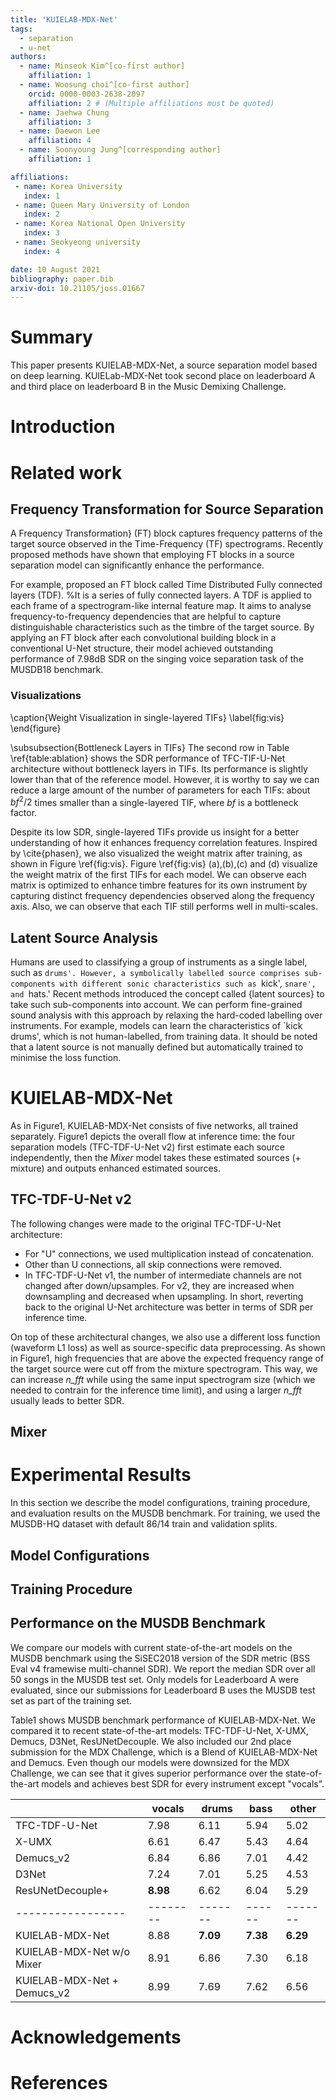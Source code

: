 ```yaml
---
title: 'KUIELAB-MDX-Net'
tags:
  - separation
  - u-net
authors:
  - name: Minseok Kim^[co-first author]
    affiliation: 1
  - name: Woosung choi^[co-first author]
    orcid: 0000-0003-2638-2097
    affiliation: 2 # (Multiple affiliations must be quoted)
  - name: Jaehwa Chung
    affiliation: 3
  - name: Daewon Lee
    affiliation: 4
  - name: Soonyoung Jung^[corresponding author]
    affiliation: 1

affiliations:
 - name: Korea University
   index: 1
 - name: Queen Mary University of London
   index: 2
 - name: Korea National Open University
   index: 3
 - name: Seokyeong university
   index: 4

date: 10 August 2021
bibliography: paper.bib
arxiv-doi: 10.21105/joss.01667
---
```


# Summary

This paper presents KUIELAB-MDX-Net, a source separation model based on deep learning.
KUIELab-MDX-Net took second place on leaderboard A and third place on leaderboard B in the Music Demixing Challenge.

# Introduction

# Related work

## Frequency Transformation for Source Separation

<!-- from lasaft-v2 -->
A Frequency Transformation} (FT) block captures frequency patterns of the target source observed in the Time-Frequency (TF) spectrograms.
Recently proposed methods have shown that employing FT blocks in a source separation model can significantly enhance the performance.

For example, proposed an FT block called Time Distributed Fully connected layers (TDF).
%It is a series of fully connected layers.
A TDF is applied to each frame of a spectrogram-like internal feature map.
It aims to analyse frequency-to-frequency dependencies that are helpful to capture distinguishable characteristics such as the timbre of the target source.
By applying an FT block after each convolutional building block in a conventional U-Net structure, their model achieved outstanding performance of 7.98dB SDR on the singing voice separation task of the MUSDB18 benchmark.

### Visualizations

<!-- from mapping or masking -->
\caption{Weight Visualization in single-layered TIFs}
\label{fig:vis}
\end{figure}

\subsubsection{Bottleneck Layers in TIFs}
The second row in Table \ref{table:ablation} shows the SDR performance of TFC-TIF-U-Net architecture without bottleneck layers in TIFs. Its performance is slightly lower than that of the reference model. However, it is worthy to say we can reduce a large amount of the number of parameters for each TIFs: about $bf^{2}/2$ times smaller than a single-layered TIF, where $bf$ is a bottleneck factor.

Despite its low SDR, single-layered TIFs provide us insight for a better understanding of how it enhances frequency correlation features. Inspired by \cite{phasen}, we also visualized the weight matrix after training, as shown in Figure \ref{fig:vis}. Figure \ref{fig:vis} (a),(b),(c) and (d) visualize the weight matrix of the first TIFs for each model. We can observe each matrix is optimized to enhance timbre features for its own instrument by capturing distinct frequency dependencies observed along the frequency axis. Also, we can observe that each TIF still performs well in multi-scales.

## Latent Source Analysis

<!-- from lasaft-v2 -->
Humans are used to classifying a group of instruments as a single label, such as `drums'.
However, a symbolically labelled source comprises sub-components with different sonic characteristics such as `kick', `snare', and `hats.'
Recent methods introduced the concept called {latent sources} to take such sub-components into account.
We can perform fine-grained sound analysis with this approach by relaxing the hard-coded labelling over instruments.
For example, models can learn the characteristics of `kick drums', which is not human-labelled, from training data.
It should be noted that a latent source is not manually defined but automatically trained to minimise the loss function.

# KUIELAB-MDX-Net

As in Figure1, KUIELAB-MDX-Net consists of five networks, all trained separately. Figure1 depicts the overall flow at inference time: the four separation models (TFC-TDF-U-Net v2) first estimate each source independently, then the *Mixer* model takes these estimated sources (+ mixture) and outputs enhanced estimated sources.

## TFC-TDF-U-Net v2
The following changes were made to the original TFC-TDF-U-Net architecture:
- For "U" connections, we used multiplication instead of concatenation. 
- Other than U connections, all skip connections were removed.
- In TFC-TDF-U-Net v1, the number of intermediate channels are not changed after down/upsamples. For v2, they are increased when downsampling and decreased when upsampling. 
In short, reverting back to the original U-Net architecture was better in terms of SDR per inference time.

On top of these architectural changes, we also use a different loss function (waveform L1 loss) as well as source-specific data preprocessing. 
As shown in Figure1, high frequencies that are above the expected frequency range of the target source were cut off from the mixture spectrogram. 
This way, we can increase *n_fft* while using the same input spectrogram size (which we needed to contrain for the inference time limit), and using a larger *n_fft* usually leads to better SDR.


## Mixer

# Experimental Results
In this section we describe the model configurations, training procedure, and evaluation results on the MUSDB benchmark. For training, we used the MUSDB-HQ dataset with default 86/14 train and validation splits.

## Model Configurations

## Training Procedure

## Performance on the MUSDB Benchmark
We compare our models with current state-of-the-art models on the MUSDB benchmark using the SiSEC2018 version of the SDR metric (BSS Eval v4 framewise multi-channel SDR). We report the median SDR over all 50 songs in the MUSDB test set. Only models for Leaderboard A were evaluated, since our submissions for Leaderboard B uses the MUSDB test set as part of the training set.

Table1 shows MUSDB benchmark performance of KUIELAB-MDX-Net. We compared it to recent state-of-the-art models: TFC-TDF-U-Net, X-UMX, Demucs, D3Net, ResUNetDecouple. We also included our 2nd place submission for the MDX Challenge, which is a Blend of KUIELAB-MDX-Net and Demucs. Even though our models were downsized for the MDX Challenge, we can see that it gives superior performance over the state-of-the-art models and achieves best SDR for every instrument except "vocals".

|                 | vocals | drums | bass | other |
|-----------------|--------|-------|------|-------|
| TFC-TDF-U-Net   | 7.98   | 6.11  | 5.94 | 5.02  |
| X-UMX           | 6.61   | 6.47  | 5.43 | 4.64  |
| Demucs_v2       | 6.84   | 6.86  | 7.01 | 4.42  |
| D3Net           | 7.24   | 7.01  | 5.25 | 4.53  |
| ResUNetDecouple+| **8.98** | 6.62  | 6.04 | 5.29  |
|-----------------|--------|-------|------|-------|
| KUIELAB-MDX-Net  | 8.88  | **7.09** | **7.38** | **6.29** |
| KUIELAB-MDX-Net w/o Mixer| 8.91   | 6.86  | 7.30 | 6.18 |   
| KUIELAB-MDX-Net + Demucs_v2 | 8.99   | 7.69  | 7.62 | 6.56 |


# Acknowledgements

# References
